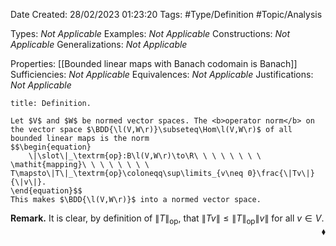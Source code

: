 <div class="topSpace"></div>

Date Created: 28/02/2023 01:23:20
Tags: #Type/Definition #Topic/Analysis

Types: <i>Not Applicable</i>
Examples: <i>Not Applicable</i>
Constructions: <i>Not Applicable</i>
Generalizations: <i>Not Applicable</i>

Properties: [[Bounded linear maps with Banach codomain is Banach]]
Sufficiencies: <i>Not Applicable</i>
Equivalences: <i>Not Applicable</i>
Justifications: <i>Not Applicable</i>

``` ad-Definition
title: Definition.

Let $V$ and $W$ be normed vector spaces. The <b>operator norm</b> on the vector space $\BDD{\l(V,W\r)}\subseteq\Hom\l(V,W\r)$ of all bounded linear maps is the norm
$$\begin{equation}
    \|\slot\|_\textrm{op}:B\l(V,W\r)\to\R\ \ \ \ \ \ \ \ \mathit{mapping}\ \ \ \ \ \ \ \ T\mapsto\|T\|_\textrm{op}\coloneqq\sup\limits_{v\neq 0}\frac{\|Tv\|}{\|v\|}.
\end{equation}$$
This makes $\BDD{\l(V,W\r)}$ into a normed vector space.

```

<b>Remark.</b> It is clear, by definition of $\|T\|_\textrm{op}$, that $\|Tv\|\leq\|T\|_\textrm{op}\|v\|$ for all $v\in V$.<span style="float:right;">$\blacklozenge$</span>
